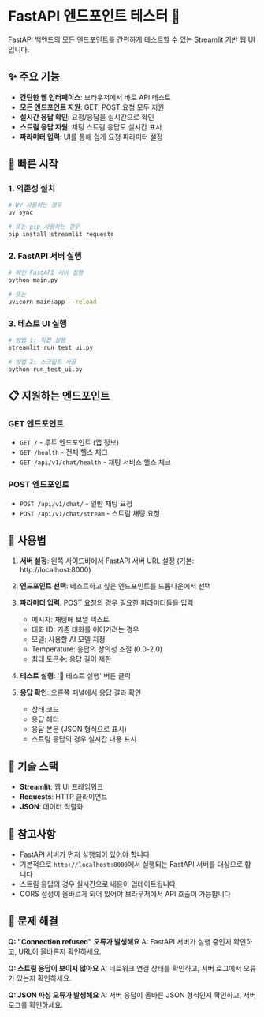 # FastAPI 엔드포인트 테스터 🔧

FastAPI 백엔드의 모든 엔드포인트를 간편하게 테스트할 수 있는 Streamlit 기반 웹 UI입니다.

## ✨ 주요 기능

- **간단한 웹 인터페이스**: 브라우저에서 바로 API 테스트
- **모든 엔드포인트 지원**: GET, POST 요청 모두 지원
- **실시간 응답 확인**: 요청/응답을 실시간으로 확인
- **스트림 응답 지원**: 채팅 스트림 응답도 실시간 표시
- **파라미터 입력**: UI를 통해 쉽게 요청 파라미터 설정

## 🚀 빠른 시작

### 1. 의존성 설치
```bash
# UV 사용하는 경우
uv sync

# 또는 pip 사용하는 경우  
pip install streamlit requests
```

### 2. FastAPI 서버 실행
```bash
# 메인 FastAPI 서버 실행
python main.py

# 또는
uvicorn main:app --reload
```

### 3. 테스트 UI 실행
```bash
# 방법 1: 직접 실행
streamlit run test_ui.py

# 방법 2: 스크립트 사용
python run_test_ui.py
```

## 📋 지원하는 엔드포인트

### GET 엔드포인트
- `GET /` - 루트 엔드포인트 (앱 정보)
- `GET /health` - 전체 헬스 체크
- `GET /api/v1/chat/health` - 채팅 서비스 헬스 체크

### POST 엔드포인트
- `POST /api/v1/chat/` - 일반 채팅 요청
- `POST /api/v1/chat/stream` - 스트림 채팅 요청

## 🎯 사용법

1. **서버 설정**: 왼쪽 사이드바에서 FastAPI 서버 URL 설정 (기본: http://localhost:8000)

2. **엔드포인트 선택**: 테스트하고 싶은 엔드포인트를 드롭다운에서 선택

3. **파라미터 입력**: POST 요청의 경우 필요한 파라미터들을 입력
   - 메시지: 채팅에 보낼 텍스트
   - 대화 ID: 기존 대화를 이어가려는 경우
   - 모델: 사용할 AI 모델 지정
   - Temperature: 응답의 창의성 조절 (0.0-2.0)
   - 최대 토큰수: 응답 길이 제한

4. **테스트 실행**: '🚀 테스트 실행' 버튼 클릭

5. **응답 확인**: 오른쪽 패널에서 응답 결과 확인
   - 상태 코드
   - 응답 헤더
   - 응답 본문 (JSON 형식으로 표시)
   - 스트림 응답의 경우 실시간 내용 표시

## 🔧 기술 스택

- **Streamlit**: 웹 UI 프레임워크
- **Requests**: HTTP 클라이언트
- **JSON**: 데이터 직렬화

## 📝 참고사항

- FastAPI 서버가 먼저 실행되어 있어야 합니다
- 기본적으로 `http://localhost:8000`에서 실행되는 FastAPI 서버를 대상으로 합니다
- 스트림 응답의 경우 실시간으로 내용이 업데이트됩니다
- CORS 설정이 올바르게 되어 있어야 브라우저에서 API 호출이 가능합니다

## 🐛 문제 해결

**Q: "Connection refused" 오류가 발생해요**
A: FastAPI 서버가 실행 중인지 확인하고, URL이 올바른지 확인하세요.

**Q: 스트림 응답이 보이지 않아요**
A: 네트워크 연결 상태를 확인하고, 서버 로그에서 오류가 있는지 확인하세요.

**Q: JSON 파싱 오류가 발생해요**
A: 서버 응답이 올바른 JSON 형식인지 확인하고, 서버 로그를 확인하세요. 